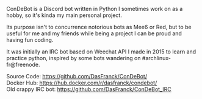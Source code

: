 ConDeBot is a Discord bot written in Python I sometimes work on as a hobby, so it's kinda my main personal project.  

Its purpose isn't to concurrence notorious bots as Mee6 or Red, but to be useful for me and my friends while being a project I can be proud and having fun coding.

It was initially an IRC bot based on Weechat API I made in 2015 to learn and practice python, inspired by some bots wandering on #archlinux-fr@freenode. 

Source Code: <https://github.com/DasFranck/ConDeBot/>  
Docker Hub: <https://hub.docker.com/r/dasfranck/condebot/>  
Old crappy IRC bot: <https://github.com/DasFranck/ConDeBot_IRC>